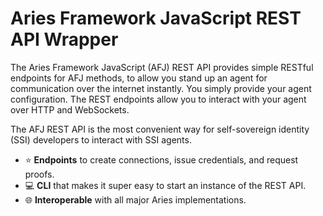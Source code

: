 # Aries Framework JavaScript REST API Wrapper

The Aries Framework JavaScript (AFJ) REST API provides simple RESTful endpoints for AFJ methods, to allow you stand up an agent for communication over the internet instantly. You simply provide your agent configuration. The REST endpoints allow you to interact with your agent over HTTP and WebSockets.

The AFJ REST API is the most convenient way for self-sovereign identity (SSI) developers to interact with SSI agents.

- ⭐ **Endpoints** to create connections, issue credentials, and request proofs.
- 💻 **CLI** that makes it super easy to start an instance of the REST API.
- 🌐 **Interoperable** with all major Aries implementations.
